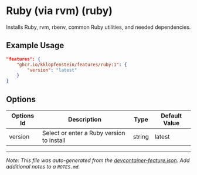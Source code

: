 
# Ruby (via rvm) (ruby)

Installs Ruby, rvm, rbenv, common Ruby utilities, and needed dependencies.

## Example Usage

```json
"features": {
    "ghcr.io/kklopfenstein/features/ruby:1": {
        "version": "latest"
    }
}
```

## Options

| Options Id | Description | Type | Default Value |
|-----|-----|-----|-----|
| version | Select or enter a Ruby version to install | string | latest |



---

_Note: This file was auto-generated from the [devcontainer-feature.json](https://github.com/kklopfenstein/features/blob/main/src/ruby/devcontainer-feature.json).  Add additional notes to a `NOTES.md`._
